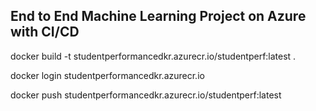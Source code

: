 ## End to End Machine Learning Project on Azure with CI/CD

docker build -t studentperformancedkr.azurecr.io/studentperf:latest .

docker login studentperformancedkr.azurecr.io

docker push studentperformancedkr.azurecr.io/studentperf:latest
